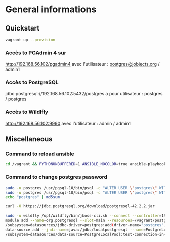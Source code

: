 # General informations

## Quickstart

~~~bash
vagrant up --provision
~~~

### Accès to PGAdmin 4 sur

http://192.168.56.102/pgadmin4 avec l'utilisateur : postgres@jobjects.org / admin1

### Accès to PostgreSQL

jdbc:postgresql://192.168.56.102:5432/postgres a pour utilisateur : postgres / postgres

### Accès to Wildlfly

http://192.168.56.102:9990 avec l'utilisateur : admin / admin1

## Miscellaneous

### Command to reload ansible

~~~bash
cd /vagrant && PYTHONUNBUFFERED=1 ANSIBLE_NOCOLOR=true ansible-playbook --limit="all" --inventory-file=inventory.txt -v provision.yml
~~~

### Command to change postgres password

~~~bash
sudo -u postgres /usr/pgsql-10/bin/psql -c "ALTER USER \"postgres\" WITH PASSWORD 'postgres'"
sudo -u postgres /usr/pgsql-10/bin/psql -c "ALTER USER \"postgres\" WITH ENCRYPTED PASSWORD '6edef2d746f2274cab951a452d5fc13d'"
echo "postgres" | md5sum

curl -O https://jdbc.postgresql.org/download/postgresql-42.2.2.jar

sudo -u wildfly /opt/wildfly/bin/jboss-cli.sh --connect --controller=192.168.56.102:9990 --user=admin --password=admin1
module add --name=org.postgresql --slot=main --resources=/vagrant/postgresql-42.2.2.jar --dependencies=javax.api,javax.transaction.api
/subsystem=datasources/jdbc-driver=postgres:add(driver-name="postgres",driver-module-name="org.postgresql",driver-class-name=org.postgresql.Driver)
data-source add --jndi-name=java:/jdbc/localpostgresql --name=PostgreLocalPool --connection-url=jdbc:postgresql://localhost:5432/postgres --driver-name=postgres --user-name=postgres --password=postgres
/subsystem=datasources/data-source=PostgreLocalPool:test-connection-in-pool(user-name=postgres,password=postgres)
~~~

